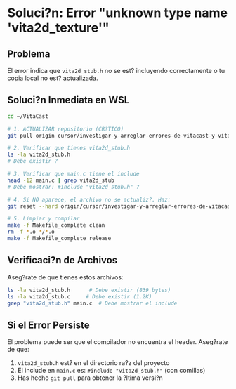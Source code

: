 # Soluci?n: Error "unknown type name 'vita2d_texture'"

## Problema

El error indica que `vita2d_stub.h` no se est? incluyendo correctamente o tu copia local no est? actualizada.

## Soluci?n Inmediata en WSL

```bash
cd ~/VitaCast

# 1. ACTUALIZAR repositorio (CR?TICO)
git pull origin cursor/investigar-y-arreglar-errores-de-vitacast-y-vitasdk-fd06

# 2. Verificar que tienes vita2d_stub.h
ls -la vita2d_stub.h
# Debe existir ?

# 3. Verificar que main.c tiene el include
head -12 main.c | grep vita2d_stub
# Debe mostrar: #include "vita2d_stub.h" ?

# 4. Si NO aparece, el archivo no se actualiz?. Haz:
git reset --hard origin/cursor/investigar-y-arreglar-errores-de-vitacast-y-vitasdk-fd06

# 5. Limpiar y compilar
make -f Makefile_complete clean
rm -f *.o */*.o
make -f Makefile_complete release
```

## Verificaci?n de Archivos

Aseg?rate de que tienes estos archivos:

```bash
ls -la vita2d_stub.h      # Debe existir (839 bytes)
ls -la vita2d_stub.c     # Debe existir (1.2K)
grep "vita2d_stub.h" main.c  # Debe mostrar el include
```

## Si el Error Persiste

El problema puede ser que el compilador no encuentra el header. Aseg?rate de que:

1. `vita2d_stub.h` est? en el directorio ra?z del proyecto
2. El include en `main.c` es: `#include "vita2d_stub.h"` (con comillas)
3. Has hecho `git pull` para obtener la ?ltima versi?n
